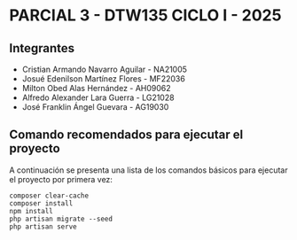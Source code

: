 # PARCIAL 3 - DTW135 CICLO I - 2025

## Integrantes

- Cristian Armando Navarro Aguilar - NA21005
- Josué Edenilson Martínez Flores - MF22036
- Milton Obed Alas Hernández - AH09062
- Alfredo Alexander Lara Guerra - LG21028
- José Franklin Ángel Guevara - AG19030

## Comando recomendados para ejecutar el proyecto

A continuación se presenta una lista de los comandos básicos para ejecutar el proyecto por primera vez:

```
composer clear-cache
composer install
npm install
php artisan migrate --seed
php artisan serve
```
